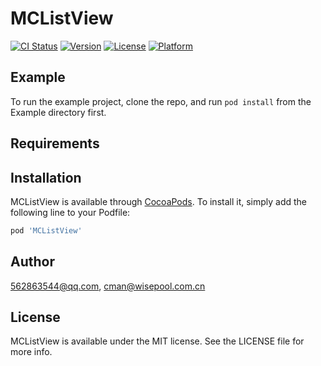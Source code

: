 # MCListView

[![CI Status](https://img.shields.io/travis/562863544@qq.com/MCListView.svg?style=flat)](https://travis-ci.org/562863544@qq.com/MCListView)
[![Version](https://img.shields.io/cocoapods/v/MCListView.svg?style=flat)](https://cocoapods.org/pods/MCListView)
[![License](https://img.shields.io/cocoapods/l/MCListView.svg?style=flat)](https://cocoapods.org/pods/MCListView)
[![Platform](https://img.shields.io/cocoapods/p/MCListView.svg?style=flat)](https://cocoapods.org/pods/MCListView)

## Example

To run the example project, clone the repo, and run `pod install` from the Example directory first.

## Requirements

## Installation

MCListView is available through [CocoaPods](https://cocoapods.org). To install
it, simply add the following line to your Podfile:

```ruby
pod 'MCListView'
```

## Author

562863544@qq.com, cman@wisepool.com.cn

## License

MCListView is available under the MIT license. See the LICENSE file for more info.
